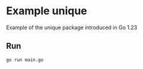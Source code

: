 # Example unique
Example of the unique package introduced in Go 1.23

## Run
```
go run main.go
```
